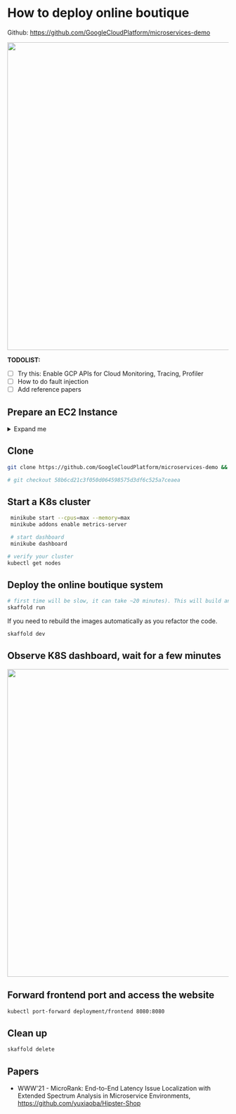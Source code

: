 # How to deploy online boutique

Github: https://github.com/GoogleCloudPlatform/microservices-demo

<img src="https://user-images.githubusercontent.com/24642166/213623458-1f140b52-d364-46cd-8e28-430305619226.png" width=700>

**TODOLIST:**

- [ ] Try this: Enable GCP APIs for Cloud Monitoring, Tracing, Profiler
- [ ] How to do fault injection
- [ ] Add reference papers

## Prepare an EC2 Instance

<details>
  <summary>Expand me</summary>
  
### Export env var
```bash
export AWS_PROFILE="aaa"
export INSTANCE_ID="i-001e25e5b4f9f7e51"
export REGION="ap-southeast-2"
```

### Change instance type

```bash
aws ec2 modify-instance-attribute --instance-id $INSTANCE_ID --region $REGION --instance-type "{\"Value\":\"t2.xlarge\"}"
```

### Start instance

```bash
aws ec2 start-instances --instance-ids $INSTANCE_ID --region $REGION
```

### Watch

```bash
watch -n 1 "aws ec2 describe-instances --region $REGION | jq .Reservations[0].Instances[0].State.Name"
```

### SSH to the instance

```bash
ssh that@instance_ip
```

</details>

## Clone

```bash
git clone https://github.com/GoogleCloudPlatform/microservices-demo && cd microservices-demo

# git checkout 58b6cd21c3f050d064598575d3df6c525a7ceaea
```

## Start a K8s cluster

```bash
 minikube start --cpus=max --memory=max
 minikube addons enable metrics-server

 # start dashboard
 minikube dashboard
```

```bash
# verify your cluster
kubectl get nodes
```

## Deploy the online boutique system

```bash
# first time will be slow, it can take ~20 minutes). This will build and deploy the application.
skaffold run
```

If you need to rebuild the images automatically as you refactor the code.

```bash
skaffold dev
```

## Observe K8S dashboard, wait for a few minutes

<img src="https://user-images.githubusercontent.com/24642166/213350396-553b812e-b6f6-49c0-96c7-94e7af03df9a.png" width=700>

## Forward frontend port and access the website

```bash
kubectl port-forward deployment/frontend 8080:8080
```

## Clean up

```bash
skaffold delete
```

## Papers

- WWW'21 - MicroRank: End-to-End Latency Issue Localization with Extended Spectrum Analysis in Microservice Environments, https://github.com/yuxiaoba/Hipster-Shop

